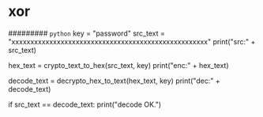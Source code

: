 # xor

#########
`python`
key = "password"
src_text = "xxxxxxxxxxxxxxxxxxxxxxxxxxxxxxxxxxxxxxxxxxxxxxxxxxxx"
print("src:" + src_text)

hex_text = crypto_text_to_hex(src_text, key)
print("enc:" + hex_text)

decode_text = decrypto_hex_to_text(hex_text, key)
print("dec:" + decode_text)

if src_text == decode_text:
    print("decode OK.")

```
